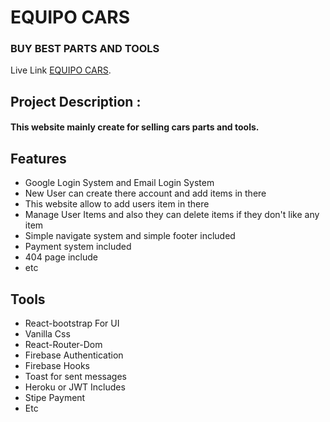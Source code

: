 # EQUIPO CARS

### BUY BEST PARTS AND TOOLS

Live Link [EQUIPO CARS](https://equipo-parts.web.app/).

## Project Description :

#### This website mainly create for selling cars parts and tools.

## Features

- Google Login System and Email Login System
- New User can create there account and add items in there
- This website allow to add users item in there
- Manage User Items and also they can delete items if they don't like any item
- Simple navigate system and simple footer included
- Payment system included
- 404 page include
- etc

## Tools

- React-bootstrap For UI
- Vanilla Css
- React-Router-Dom
- Firebase Authentication
- Firebase Hooks
- Toast for sent messages
- Heroku or JWT Includes
- Stipe Payment
- Etc
